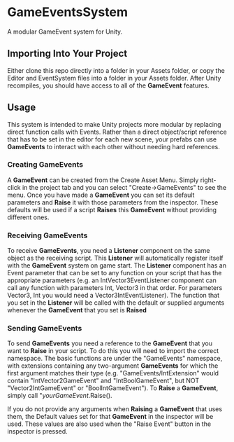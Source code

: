 # GameEventsSystem
A modular GameEvent system for Unity.

<h2>Importing Into Your Project</h2>
<p>
  Either clone this repo directly into a folder in your Assets folder, or copy the Editor and EventSystem files into a folder in your Assets folder. After Unity recompiles, you should have access to all of the <b>GameEvent</b> features.
</p>

<h2>Usage</h2>
<p>
  This system is intended to make Unity projects more modular by replacing direct function calls with Events. Rather than a direct object/script reference that has to be set in the editor for each new scene, your prefabs can use <b>GameEvents</b> to interact with each other without needing hard references.
</p>

<h3>Creating GameEvents</h3>
<p>
  A <b>GameEvent</b> can be created from the Create Asset Menu. Simply right-click in the project tab and you can select "Create->GameEvents" to see the menu. Once you have made a <b>GameEvent</b> you can set its default parameters and <b>Raise</b> it with those parameters from the inspector. These defaults will be used if a script <b>Raises</b> this <b>GameEvent</b> without providing different ones.
</p>

<h3>Receiving GameEvents</h3>
<p>
  To receive <b>GameEvents</b>, you need a <b>Listener</b> component on the same object as the receiving script. This <b>Listener</b> will automatically register itself with the <b>GameEvent</b> system on game start. The <b>Listener</b> component has an Event parameter that can be set to any function on your script that has the appropriate parameters (e.g. an IntVector3EventListener component can call any function with parameters Int, Vector3 in that order. For parameters Vector3, Int you would need a Vector3IntEventListener). The function that you set in the <b>Listener</b> will be called with the default or supplied arguments whenever the <b>GameEvent</b> that you set is <b>Raised</b>
</p>

<h3>Sending GameEvents</h3>
<p>
  To send <b>GameEvents</b> you need a reference to the <b>GameEvent</b> that you want to <b>Raise</b> in your script. To do this you will need to import the correct namespace. The basic functions are under the "GameEvents" namespace, with extensions containing any two-argument <b>GameEvents</b> for which the first argument matches their type (e.g. "GameEvents/IntExtension" would contain "IntVector2GameEvent" and "IntBoolGameEvent", but NOT "Vector2IntGameEvent" or "BoolIntGameEvent"). To <b>Raise</b> a <b>GameEvent</b>, simply call "<i>yourGameEvent</i>.Raise().
</p>
<p>
  If you do not provide any arguments when <b>Raising</b> a <b>GameEvent</b> that uses them, the Default values set for that <b>GameEvent</b> in the inspector will be used. These values are also used when the "Raise Event" button in the inspector is pressed.
</p>
